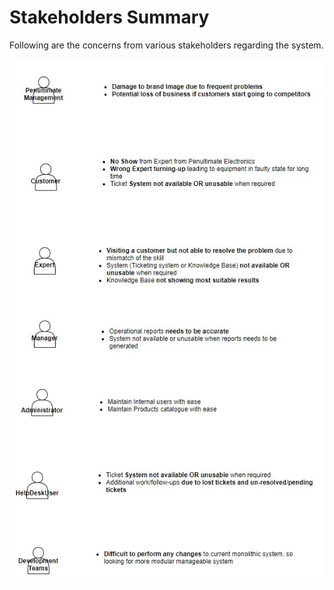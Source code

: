 # Stakeholders Summary



Following are the concerns from various stakeholders regarding the system.



![Stake Holders Concerns](/Images/StakeholderConcerns.jpg)
